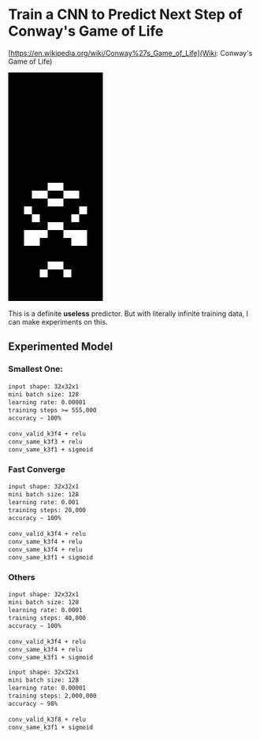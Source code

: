 # Train a CNN to Predict Next Step of Conway's Game of Life

[https://en.wikipedia.org/wiki/Conway%27s_Game_of_Life](Wiki: Conway's Game of Life)

![](/assets/life_copperhead.gif)

This is a definite **useless** predictor. But with literally infinite training data, I can make experiments on this.

## Experimented Model

### Smallest One:

```
input shape: 32x32x1
mini batch size: 128
learning rate: 0.00001
training steps >= 555,000
accuracy ~ 100%

conv_valid_k3f4 + relu
conv_same_k3f3 + relu
conv_same_k3f1 + sigmoid
```

### Fast Converge

```
input shape: 32x32x1
mini batch size: 128
learning rate: 0.001
training steps: 20,000
accuracy ~ 100%

conv_valid_k3f4 + relu
conv_same_k3f4 + relu
conv_same_k3f4 + relu
conv_same_k3f1 + sigmoid
```


### Others

```
input shape: 32x32x1
mini batch size: 128
learning rate: 0.0001
training steps: 40,000
accuracy ~ 100%

conv_valid_k3f4 + relu
conv_same_k3f4 + relu
conv_same_k3f1 + sigmoid
```

```
input shape: 32x32x1
mini batch size: 128
learning rate: 0.00001
training steps: 2,000,000
accuracy ~ 98%

conv_valid_k3f8 + relu
conv_same_k3f1 + sigmoid
```
